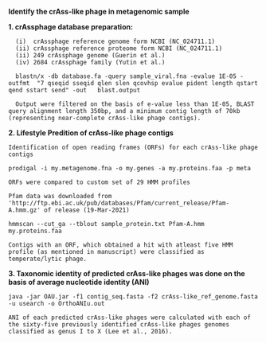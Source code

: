 **Identify the crAss-like phage in metagenomic sample**


**1. crAssphage database preparation:**
```
  (i)  crAssphage reference genome form NCBI (NC_024711.1)
  (ii) crAssphage reference proteome form NCBI (NC_024711.1)
  (ii) 249 crAssphage genome (Guerin et al.)
  (iv) 2684 crAssphage family (Yutin et al.)

  blastn/x -db database.fa -query sample_viral.fna -evalue 1E-05 -outfmt  "7 qseqid sseqid qlen slen qcovhsp evalue pident length qstart qend sstart send" -out   blast.output

  Output were filtered on the basis of e-value less than 1E-05, BLAST query alignment length 350bp, and a minimum contig length of 70kb (representing near-complete crAss-like phage contigs).
```
**2. Lifestyle Predition of crAss-like phage contigs**
```
Identification of open reading frames (ORFs) for each crAss-like phage contigs

prodigal -i my.metagenome.fna -o my.genes -a my.proteins.faa -p meta

ORFs were compared to custom set of 29 HMM profiles 

Pfam data was downloaded from 'http://ftp.ebi.ac.uk/pub/databases/Pfam/current_release/Pfam-A.hmm.gz' of release (19-Mar-2021)

hmmscan --cut_ga --tblout sample_protein.txt Pfam-A.hmm my.proteins.faa

Contigs with an ORF, which obtained a hit with atleast five HMM profile (as mentioned in manuscript) were classified as temperate/lytic phage.
```
**3. Taxonomic identity of predicted crAss-like phages was done on the basis of average nucleotide identity (ANI)**
```
java -jar OAU.jar -f1 contig_seq.fasta -f2 crAss-like_ref_genome.fasta -u usearch -o OrthoANIu.out

ANI of each predicted crAss-like phages were calculated with each of the sixty-five previously identified crAss-like phages genomes classified as genus I to X (Lee et al., 2016). 
```
